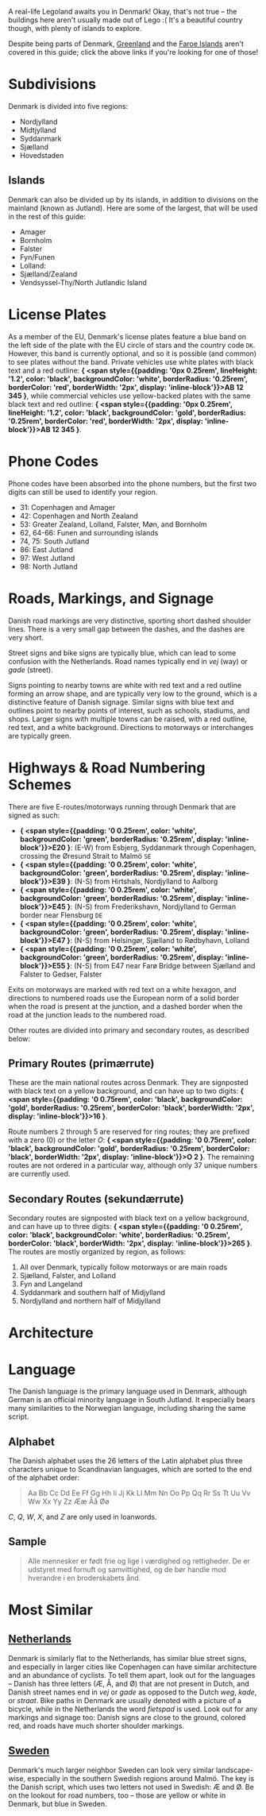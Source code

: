 A real-life Legoland awaits you in Denmark! Okay, that's not true – the buildings here aren't usually made out of Lego :( It's a beautiful country though, with plenty of islands to explore.

Despite being parts of Denmark, [Greenland](/countries/GRL) and the [Faroe Islands](/countries/FRO) aren't covered in this guide; click the above links if you're looking for one of those!

# Subdivisions

Denmark is divided into five regions:

- Nordjylland
- Midtjylland
- Syddanmark
- Sjælland
- Hovedstaden

<CountryMap code="DNK" scale="5600" />

## Islands

Denmark can also be divided up by its islands, in addition to divisions on the mainland (known as Jutland). Here are some of the largest, that will be used in the rest of this guide:

- Amager
- Bornholm
- Falster
- Fyn/Funen
- Lolland:
- Sjælland/Zealand
- Vendsyssel-Thy/North Jutlandic Island

# License Plates

As a member of the EU, Denmark's license plates feature a blue band on the left side of the plate with the EU circle of stars and the country code `DK`. However, this band is currently optional, and so it is possible (and common) to see plates without the band. Private vehicles use white plates with black text and a red outline: **{
<span style={{padding: '0px 0.25rem', lineHeight: '1.2', color: 'black', backgroundColor: 'white', borderRadius: '0.25rem', borderColor: 'red', borderWidth: '2px', display: 'inline-block'}}>AB 12 345</span>
}**, while commercial vehicles use yellow-backed plates with the same black text and red outline: **{
<span style={{padding: '0px 0.25rem', lineHeight: '1.2', color: 'black', backgroundColor: 'gold', borderRadius: '0.25rem', borderColor: 'red', borderWidth: '2px', display: 'inline-block'}}>AB 12 345</span>
}**.

# Phone Codes

Phone codes have been absorbed into the phone numbers, but the first two digits can still be used to identify your region.

- 31: Copenhagen and Amager
- 42: Copenhagen and North Zealand
- 53: Greater Zealand, Lolland, Falster, Møn, and Bornholm
- 62, 64-66: Funen and surrounding islands
- 74, 75: South Jutland
- 86: East Jutland
- 97: West Jutland
- 98: North Jutland

# Roads, Markings, and Signage

Danish road markings are very distinctive, sporting short dashed shoulder lines. There is a very small gap between the dashes, and the dashes are very short.

Street signs and bike signs are typically blue, which can lead to some confusion with the Netherlands. Road names typically end in _vej_ (way) or _gade_ (street).

Signs pointing to nearby towns are white with red text and a red outline forming an arrow shape, and are typically very low to the ground, which is a distinctive feature of Danish signage. Similar signs with blue text and outlines point to nearby points of interest, such as schools, stadiums, and shops. Larger signs with multiple towns can be raised, with a red outline, red text, and a white background. Directions to motorways or interchanges are typically green.

# Highways & Road Numbering Schemes

There are five E-routes/motorways running through Denmark that are signed as such:

- **{
  <span style={{padding: '0 0.25rem', color: 'white', backgroundColor: 'green', borderRadius: '0.25rem', display: 'inline-block'}}>E20</span>
  }**: (E-W) from Esbjerg, Syddanmark through Copenhagen, crossing the Øresund Strait to Malmö `SE`
- **{
  <span style={{padding: '0 0.25rem', color: 'white', backgroundColor: 'green', borderRadius: '0.25rem', display: 'inline-block'}}>E39</span>
  }**: (N-S) from Hirtshals, Nordjylland to Aalborg
- **{
  <span style={{padding: '0 0.25rem', color: 'white', backgroundColor: 'green', borderRadius: '0.25rem', display: 'inline-block'}}>E45</span>
  }**: (N-S) from Frederikshavn, Nordjylland to German border near Flensburg `DE`
- **{
  <span style={{padding: '0 0.25rem', color: 'white', backgroundColor: 'green', borderRadius: '0.25rem', display: 'inline-block'}}>E47</span>
  }**: (N-S) from Helsingør, Sjælland to Rødbyhavn, Lolland
- **{
  <span style={{padding: '0 0.25rem', color: 'white', backgroundColor: 'green', borderRadius: '0.25rem', display: 'inline-block'}}>E55</span>
  }**: (N-S) from E47 near Farø Bridge between Sjælland and Falster to Gedser, Falster

Exits on motorways are marked with red text on a white hexagon, and directions to numbered roads use the European norm of a solid border when the road is present at the junction, and a dashed border when the road at the junction leads to the numbered road.

Other routes are divided into primary and secondary routes, as described below:

## Primary Routes (primærrute)

These are the main national routes across Denmark. They are signposted with black text on a yellow background, and can have up to two digits: **{
<span style={{padding: '0 0.75rem', color: 'black', backgroundColor: 'gold', borderRadius: '0.25rem', borderColor: 'black', borderWidth: '2px', display: 'inline-block'}}>16</span>
}**.

Route numbers 2 through 5 are reserved for ring routes; they are prefixed with a zero (0) or the letter _O_: **{
<span style={{padding: '0 0.75rem', color: 'black', backgroundColor: 'gold', borderRadius: '0.25rem', borderColor: 'black', borderWidth: '2px', display: 'inline-block'}}>O 2</span>
}**. The remaining routes are not ordered in a particular way, although only 37 unique numbers are currently used.

## Secondary Routes (sekundærrute)

Secondary routes are signposted with black text on a yellow background, and can have up to three digits: **{
<span style={{padding: '0 0.25rem', color: 'black', backgroundColor: 'white', borderRadius: '0.25rem', borderColor: 'black', borderWidth: '2px', display: 'inline-block'}}>265</span>
}**. The routes are mostly organized by region, as follows:

1. All over Denmark, typically follow motorways or are main roads
2. Sjælland, Falster, and Lolland
3. Fyn and Langeland
4. Syddanmark and southern half of Midjylland
5. Nordjylland and northern half of Midjylland

# Architecture

# Language

The Danish language is the primary language used in Denmark, although German is an official minority language in South Jutland. It especially bears many similarities to the Norwegian language, including sharing the same script.

## Alphabet

The Danish alphabet uses the 26 letters of the Latin alphabet plus three characters unique to Scandinavian languages, which are sorted to the end of the alphabet order:

> Aa Bb Cc Dd Ee Ff Gg Hh Ii Jj Kk Ll Mm Nn Oo Pp Qq Rr Ss Tt Uu Vv Ww Xx Yy Zz Ææ Åå Øø

_C_, _Q_, _W_, _X_, and _Z_ are only used in loanwords.

## Sample

> Alle mennesker er født frie og lige i værdighed og rettigheder. De er udstyret med fornuft og samvittighed, og de bør handle mod hverandre i en broderskabets ånd.

# Most Similar

## [Netherlands](/countries/NLD)

Denmark is similarly flat to the Netherlands, has similar blue street signs, and especially in larger cities like Copenhagen can have similar architecture and an abundance of cyclists. To tell them apart, look out for the languages – Danish has three letters (Æ, Å, and Ø) that are not present in Dutch, and Danish street names end in _vej_ or _gade_ as opposed to the Dutch _weg_, _kade_, or _straat_. Bike paths in Denmark are usually denoted with a picture of a bicycle, while in the Netherlands the word _fietspad_ is used. Look out for any markings and signage too: Danish signs are close to the ground, colored red, and roads have much shorter shoulder markings.

## [Sweden](/countries/SWE)

Denmark's much larger neighbor Sweden can look very similar landscape-wise, especially in the southern Swedish regions around Malmö. The key is the Danish script, which uses two letters not used in Swedish: Æ and Ø. Be on the lookout for road numbers, too – those are yellow or white in Denmark, but blue in Sweden.
